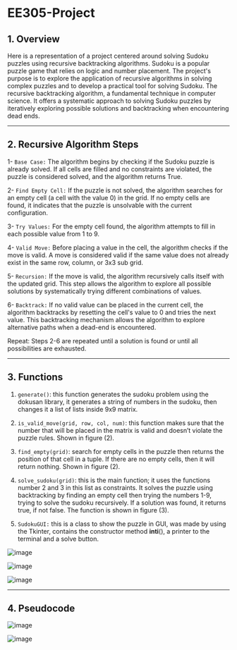 # EE305-Project

## 1. Overview
Here is a representation of a project centered around solving Sudoku puzzles using recursive backtracking algorithms. Sudoku is a popular puzzle game that relies on logic and number placement. The project's purpose is to explore the application of recursive algorithms in solving complex puzzles and to develop a practical tool for solving Sudoku. The recursive backtracking algorithm, a fundamental technique in computer science. It offers a systematic approach to solving Sudoku puzzles by iteratively exploring possible solutions and backtracking when encountering dead ends.

---

## 2. Recursive Algorithm Steps
1-	`Base Case:` The algorithm begins by checking if the Sudoku puzzle is already solved. If all cells are filled and no constraints are violated, the puzzle is considered solved, and the algorithm returns True.

2-	`Find Empty Cell:` If the puzzle is not solved, the algorithm searches for an empty cell (a cell with the value 0) in the grid. If no empty cells are found, it indicates that the puzzle is unsolvable with the current configuration.

3-	`Try Values:` For the empty cell found, the algorithm attempts to fill in each possible value from 1 to 9.

4-	`Valid Move:` Before placing a value in the cell, the algorithm checks if the move is valid. A move is considered valid if the same value does not already exist in the same row, column, or 3x3 sub grid.

5-	`Recursion:` If the move is valid, the algorithm recursively calls itself with the updated grid. This step allows the algorithm to explore all possible solutions by systematically trying different combinations of values.

6-	`Backtrack:` If no valid value can be placed in the current cell, the algorithm backtracks by resetting the cell's value to 0 and tries the next value. This backtracking mechanism allows the algorithm to explore alternative paths when a dead-end is encountered.

Repeat: Steps 2-6 are repeated until a solution is found or until all possibilities are exhausted.

---

## 3. Functions

1.	```generate()```: this function generates the sudoku problem using the dokusan library, it generates a string of numbers in the sudoku, then changes it a list of lists inside 9x9 matrix.

2. ```is_valid_move(grid, row, col, num)```: this function makes sure that the number that will be placed in the matrix is valid and doesn’t violate the puzzle rules. Shown in figure (2).

3.	```find_empty(grid)```: search for empty cells in the puzzle then returns the position of that cell in a tuple. If there are no empty cells, then it will return nothing. Shown in figure (2).

4.	```solve_sudoku(grid)```: this is the main function; it uses the functions number 2 and 3 in this list as constraints. It solves the puzzle using backtracking by finding an empty cell then trying the numbers 1-9, trying to solve the sudoku recursively. If a solution was found, it returns true, if not false. The function is shown in figure (3).


5.	```SudokuGUI:``` this is a class to show the puzzle in GUI, was made by using the Tkinter, contains the constructor method __inti__(), a printer to the terminal and a solve button.



![image](https://github.com/Abdullah-BS/EE305-Project/assets/139412761/044cddde-0869-4e19-93ed-2e9e01f23556)


![image](https://github.com/Abdullah-BS/EE305-Project/assets/139412761/c8fe1298-c14c-46cb-81c8-6e59f5f29dc0)


![image](https://github.com/Abdullah-BS/EE305-Project/assets/139412761/6ace96d5-c283-4929-924a-25475acf1df1)

---

## 4. Pseudocode

![image](https://github.com/Abdullah-BS/EE305-Project/assets/139412761/847af3ac-41cd-436d-8e6c-63b18ed4a77d)

![image](https://github.com/Abdullah-BS/EE305-Project/assets/139412761/69f14d36-091d-40ca-98ca-7dbafab04566)
